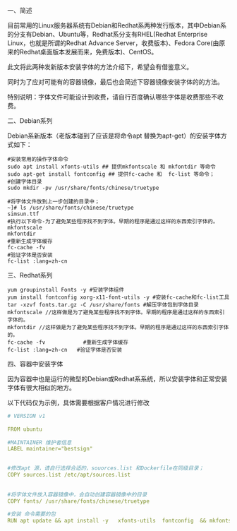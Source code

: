 一、简述

目前常用的Linux服务器系统有Debian和Redhat系两种发行版本，其中Debian系的分支有Debian、Ubuntu等，Redhat系分支有RHEL(Redhat Enterprise Linux，也就是所谓的Redhat Advance Server，收费版本)、Fedora Core(由原来的Redhat桌面版本发展而来，免费版本)、CentOS。

此文将此两种发新版本安装字体的方法介绍下，希望会有借鉴意义。

同时为了应对可能有的容器镜像，最后也会简述下容器镜像安装字体的的方法。

特别说明：字体文件可能设计到收费，请自行百度确认哪些字体是收费那些不收费。

二、Debian系列

Debian系新版本（老版本碰到了应该是将命令apt 替换为apt-get）的安装字体方式如下：

```shell
#安装常用的操作字体命令
sudo apt install xfonts-utils ## 提供mkfontscale 和 mkfontdir 等命令
sudo apt-get install fontconfig ## 提供fc-cache 和  fc-list 等命令；
#创建字体目录
sudo mkdir -pv /usr/share/fonts/chinese/truetype

#将字体文件放到上一步创建的目录中；
~]# ls /usr/share/fonts/chinese/truetype
simsun.ttf
#执行以下命令-为了避免某些程序找不到字体。早期的程序是通过这样的东西索引字体的。
mkfontscale
mkfontdir
#重新生成字体缓存
fc-cache -fv 
#验证字体是否安装
fc-list :lang=zh-cn
```

三、Redhat系列

```shell
yum groupinstall Fonts -y #安装字体组件
yum install fontconfig xorg-x11-font-utils -y #安装fc-cache和fc-list工具
tar -xzvf fonts.tar.gz -C /usr/share/fonts #解压字体包到字体目录
mkfontscale //这样做是为了避免某些程序找不到字体。早期的程序是通过这样的东西索引字体的。
mkfontdir //这样做是为了避免某些程序找不到字体。早期的程序是通过这样的东西索引字体的。
fc-cache -fv            #重新生成字体缓存
fc-list :lang=zh-cn   #验证字体是否安装
```



四、容器中安装字体

因为容器中也是运行的微型的Debian或Redhat系系统，所以安装字体和正常安装字体有很大相似的地方。

以下代码仅为示例，具体需要根据客户情况进行修改

```yaml
# VERSION v1
 
FROM ubuntu
 
#MAINTAINER 维护者信息
LABEL maintainer="bestsign"
 

#修改apt 源，请自行选择合适的，souorces.list 和Dockerfile在同级目录；
COPY sources.list /etc/apt/sources.list
 
 
#将字体文件放入容器镜像中，会自动创建容器镜像中的目录
COPY fonts/ /usr/share/fonts/chinese/truetype
 
#安装 命令需要的包
RUN apt update && apt install -y   xfonts-utils  fontconfig  && mkfontscale && mkfontdir && fc-cache -fv && fc-list :lang=zh-cn
```

